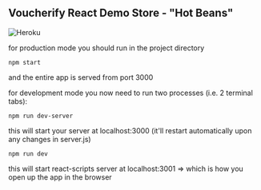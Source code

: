 ## Voucherify React Demo Store - "Hot Beans"

![Heroku](https://heroku-badge.herokuapp.com/?app=voucherify-hot-beans)

for production mode you should run in the project directory

`npm start`

and the entire app is served from port 3000

for development mode you now need to run two processes (i.e. 2 terminal tabs):

`npm run dev-server`

this will start your server at localhost:3000 (it'll restart automatically upon any changes in server.js)

`npm run dev`

this will start react-scripts server at localhost:3001 => which is how you open up the app in the browser
